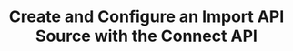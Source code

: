 ---
# -------------------------- #
#          PAGE INFO         #
# -------------------------- #

title: Create and Configure an Import API Source with the Connect API
permalink: /developers/stitch-connect/guides/create-import-api-integration-with-stitch-connect
summary: "Using the Stitch Connect API, create a new Import API source and generate an access token. You'll also learn how to push data to the Import API after the source has been configured."

product-type: "connect"
content-type: "guide"
content-id: "create-import-api-source"
topics: "sources, import api, authentication"

key: "import-api-connect"

layout: tutorial


# -------------------------- #
#      GUIDE PAGE INFO       #
# -------------------------- #

## This is used only on the /stitch-connect/guides page.
doc-type: "tutorial"
icon: source
order: 5

description: "Create an Import API source using the Stitch Connect API."


# -------------------------- #
#   RELATED SIDEBAR LINKS    #
# -------------------------- #

related:
  - title: "Manage Import API access tokens in Connect"
    link: "{{ link.connect.guides.manage-import-api-access-tokens | prepend: site.baseurl }}"

  - title: "Structuring data for the Import API"
    link: "{{ link.import-api.guides.structure-data | prepend: site.baseurl }}"

  - title: "Import API reference"
    link: "{{ link.import-api.api | prepend: site.baseurl }}"

  - title: "Connect API reference"
    link: "{{ link.connect.api | prepend: site.baseurl }}"

# -------------------------- #
#         GUIDE INTRO        #
# -------------------------- #

intro: |
  {% include misc/data-files.html %}

  {% capture import-api-notice %}
  **Note**: This guide focuses on creating an Import API source using Stitch Connect. Refer to the [Managing Import API access tokens in Stitch guide]({{ link.import-api.guides.manage-access-tokens-stitch | prepend: site.baseurl }}) for instructions on generating API access tokens in the Stitch web app.
  {% endcapture %}

  {% include note.html type="single-line" content=import-api-notice %}

  {{ page.summary }}


# -------------------------- #
#     EXAMPLE TABLE DATA     #
# -------------------------- #

example-table:
  - name: "{{ system-column.batched-at }}"
    value: "2019-02-02 00:44:38.988+00"
  - name: "{{ system-column.received-at }}"
    value: "2019-02-02 00:43:53.75+00"
  - name: "{{ system-column.sequence }}"
    value: "100"
  - name: "{{ system-column.table-version }}"
    value: "0"
  - name: "id"
    value: "1"
  - name: "name"
    value: "Finn"
  - name: "updated_at"
    value: "2019-02-02T00:38:33+00:00"


# -------------------------- #
#     GUIDE REQUIREMENTS     #
# -------------------------- #

requirements:
  - item: |
      **Access to Stitch Connect and valid Connect API credentials.** Connect access is a Stitch Enterprise feature. Refer to the [Connect API reference]({{ link.connect.api | flatify | prepend: site.baseurl }}#authentication) for more info on obtaining API credentials.


# -------------------------- #
#       TUTORIAL STEPS       #
# -------------------------- #

steps:
  - title: "Get the Import API's report card"
    anchor: "get-iapi-report-card"
    content: |
      When preparing for source creation, the first step is to get the report card for the source you want to create. The report card contains information about the steps required to fully configure a source.

      Use [GET {{ site.data.connect.core-objects.source-types.get.name | flatify }}]({{ link.connect.api | append: site.data.connect.core-objects.source-types.get.anchor | prepend: site.baseurl }}) to get the report card for source `type: import_api`:

      {% assign right-bracket = "}" %}

      {% capture code %}curl {{ site.data.connect.api.base-url | strip_newlines }}{{ site.data.connect.core-objects.source-types.get.name | flatify | remove: right-bracket | replace:"{source_type","import_api" | strip_newlines }} \
           -H 'Content-Type: application/json' \
           -H 'Authorization: Bearer <CONNECT_API_TOKEN>'
      {% endcapture %}

      {% assign description = "GET " | append: site.data.connect.core-objects.source-types.get.name %}

      {% include layout/code-snippet.html code-description=description language="json" code=code %}

      The response will be a [Source object]({{ link.connect.api | prepend: site.baseurl | append: site.data.connect.core-objects.sources.object }}) with a [Connection step object]({{ link.connect.api | append: site.data.connect.data-structures.connection-steps.section | prepend: site.baseurl }}):

      {% capture code %}{
        "type": "import_api",
        "current_step": 1,
        "current_step_type": "form",
        "steps": [
          {
            "type": "form",
            "properties": []
          },
          {
            "type": "fully_configured",
            "properties": []
          }
        ],
        "details": {
          "pricing_tier": "standard",
          "pipeline_state": "released",
          "default_start_date": "-1 year",
          "default_scheduling_interval": 60,
          "protocol": "import_api",
          "access": true
        }
      }
      {% endcapture %}

      {% assign description = "Response for GET " | append: site.data.connect.core-objects.source-types.get.name %}

      {% include layout/code-snippet.html code-description=description language="json" code=code %}

      For Import API sources, the only step to being `fully_configured` is to complete the `form` step.

  - title: "Create the source and complete the form step"
    anchor: "create-source-complete-form-step"
    content: |
      Use [POST {{ site.data.connect.core-objects.sources.create.name | flatify }}]({{ link.connect.api | prepend: site.baseurl | append: site.data.connect.core-objects.sources.create.anchor }}) to create the Import API source. The request body must include the following top-level properties:

      - `type`: This must be `import_api`.
      - `display_name`: {{ site.data.connect.general.common.attributes.display-name }}

         For example:  A display name of `Import API` will create a destination schema named `import_api`.

      This request will complete the `form` step outlined in the source's report card, which you retrieved in [Step 1](#get-iapi-report-card):

      {% capture code %}curl -X POST {{ site.data.connect.api.base-url | strip_newlines }}{{ site.data.connect.core-objects.sources.create.name | flatify | strip_newlines }} \
           -H 'Content-Type: application/json' \
           -H 'Authorization: Bearer <CONNECT_API_TOKEN>' \
           -d $'{
                  "type": "import_api",
                  "display_name": "Import API"
                }
      {% endcapture %}

      {% assign description = "POST " | append: site.data.connect.core-objects.sources.create.name %}

      {% include layout/code-snippet.html code-description=description language="json" code=code %}

      The response will be a [Source object]({{ link.connect.api | prepend: site.baseurl | append: site.data.connect.core-objects.sources.object }}) containing the ID, [report card]({{ link.connect.api | prepend: site.baseurl | append: site.data.connect.data-structures.report-cards.source.section }}), and current configuration status of the Import API source, which will be `fully_configured`:

      {% capture code %}{{ site.data.connect.code-examples.sources.import-api.full-object }}
      {% endcapture %}

      {% assign description = "Response for POST " | append: site.data.connect.core-objects.sources.create.name %}

      {% include layout/code-snippet.html code-description=description language="json" code=code %}

      Note the `id` value - you'll need it to complete the next step.

  - title: "Generate an Import API access token"
    anchor: "generate-an-import-api-access-token"
    content: |
      Requests made to the Import API must include an access token associated with the Import API source. In this step, you'll generate an access token for the Import API.

      Using the Import API source's ID, make a request to [POST {{ site.data.connect.core-objects.sources.create-iapi-token.name | flatify }}]({{ link.connect.api | prepend: site.baseurl | append: site.data.connect.core-objects.sources.create-iapi-token.anchor }}):

      {% capture code %}curl -X POST {{ site.data.connect.api.base-url | strip_newlines }}{{ site.data.connect.core-objects.sources.create-iapi-token.name | flatify | remove: right-bracket | replace:"{source_id","126890" | strip_newlines }} \
           -H "Authorization: Bearer <CONNECT_ACCESS_TOKEN>" \
           -H "Content-Type: application/json"
      {% endcapture %}

      {% assign description = "POST " | append: site.data.connect.core-objects.sources.create-iapi-token.name %}

      {% include layout/code-snippet.html code-description=description language="json" code=code %}

      The response will be an [Import API access token object]({{ link.connect.api | prepend: site.baseurl | append: site.data.connect.data-structures.import-api-access-token.section }}) with an `access_token` property. The value of this property is the access token you'll need to include in requests made to the Import API:

      {% capture code %}{
        "id": 828792559,
        "access_token": "<IMPORT_API_ACCESS_TOKEN>"
      }
      {% endcapture %}

      {% assign description = "Response for POST " | append: site.data.connect.core-objects.sources.create-iapi-token.name %}

      {% include layout/code-snippet.html code-description=description language="json" code=code %}

      **Note**: The API will only return the Import API access token once, immediately after generation. Store the access token and its ID somewhere secure, [as you'll need the access token ID to revoke the token]({{ link.connect.guides.manage-import-api-access-tokens | prepend: site.baseurl | append: "#rotate-import-api-access-tokens" }}).

  - title: "Push data to the Import API"
    anchor: "push-data-import-api"
    content: |
      Now that the Import API is `fully_configured`, you start pushing data to it.

      While you used the Connect API to create the Import API source, to actually push data, you'll need to use the [Import API]({{ link.import-api.api | prepend: site.baseurl }}). 

      {% for substep in step.substeps %}
      - [Step 4.{{ forloop.index }}: {{ substep.title }}](#{{ substep.anchor }})
      {% endfor %}

    substeps:
      - title: "Build the request header"
        anchor: "build-import-api-request-header"
        content: |
          Pushing data to the Import API is accomplished by making a request to [POST {{ site.data.import-api.core-objects.batch.url }}]({{ link.import-api.api | prepend: site.baseurl | append: site.data.import-api.core-objects.batch.anchor }}). The request header must include the Import API access token and a supported media type of `Content-Type: application/json`:

          {% capture code %}curl -X POST {{ site.data.import-api.api.base-url | strip_newlines }}{{ site.data.import-api.core-objects.batch.url | flatify | strip_newlines }} \
               -H 'Content-Type: application/json' \
               -H 'Authorization: Bearer <IMPORT_API_ACCESS_TOKEN>' \
          {% endcapture %}

          {% assign description = "POST " | append: site.data.import-api.core-objects.batch.url %}

          {% include layout/code-snippet.html code-description=description language="json" code=code %}

      - title: "Submit the request"
        anchor: "submit-request-to-import-api"
        ## NOTE: Part of this content lives in _developer-content/import-api/guides/import-api-quick-start.md. See the `iapi-push` assignment, below.
        content: |
          {% assign iapi-quick-start = site.developer-content | where:"key","import-api-quick-start" | first %}
          {% assign iapi-push = iapi-quick-start.steps | where:"anchor","push-data-to-stitch" | first %}

          {% capture out-of-scope-notice %}
          **Note**: Instructions for structuring the data in request bodies for the Import API is outside the scope of this guide. Refer to the [Structuring data for the Import API guide]({{ link.import-api.guides.structure-data | prepend: site.baseurl }}) for instructions and examples.
          {% endcapture %}

          {% include note.html type="single-line" content=out-of-scope-notice %}

          {{ iapi-push.content | flatify | markdownify }}

          **Note**: Due to the structure of Stitch's replication process, data pushed to the Import API will not immediately be available in the destination. The successful response in this section refers only to Stitch **accepting** the data, not it being loaded.

  - title: "Verify the data in the destination"
    anchor: "verify-data-destination"
    content: |
      After you've pushed a batch of data to the Import API, Stitch will queue it for processing.

      Stitch's replication process consists of three distinct steps: Extraction, preparation, and loading. Each step occurs independently and takes a bit of time to complete, which means you won't immediately see data in your destination after it's been pushed to the Import API. 

      When Stitch loads the data into the destination, it will be in the schema or dataset associated with the [Import API source you created](#create-source-complete-form-step). In this example, Stitch would create a table named `customers` with a single record in a schema named `import_api`:

      <table class="attribute-list">
      <tr>
      <td><strong>id</strong></td>
      <td><strong>name</strong></td>
      <td><strong>age</strong></td>
      <td><strong>has_magic</strong></td>
      </tr>
      <tr>
      <td>1</td>
      <td>Finn</td>
      <td>15</td>
      <td>false</td>
      </tr>
      </table>

      **Note**: How data is structured in your destination depends on how attributes are typed in Import API requests **and** the type of destination Stitch loads data into. Refer to the [Structuring data for the Import API guide]({{ link.import-api.guides.structure-data | prepend: site.baseurl }}) for more info.

      ---


# -------------------------- #
#        NEXT STEPS          #
# -------------------------- #

next-steps: |
  Congratulations on configuring your Import API source! Next, we recommend checking out:

  - [**Structuring data for the Import API**]({{ link.import-api.guides.structure-data | prepend: site.baseurl }}): Learn how to structure and type data in your Import API requests.
  - [**Sequencing data for the Import API**]({{ link.import-api.guides.sequence-data | prepend: site.baseurl }}): Learn how the Import API considers data points for loading, which affects how data is updated in your destination.
  - [**Managing and revoking Import API access tokens via the Connect API**]({{ link.connect.guides.manage-import-api-access-tokens | prepend: site.baseurl }}): Learn how to manage and revoke Import API access tokens using the Connect API.
---